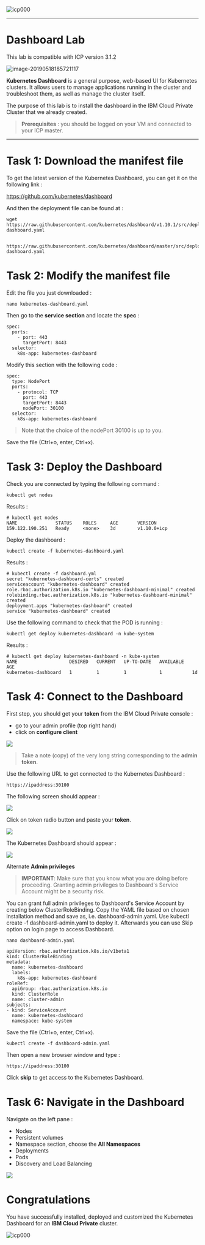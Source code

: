 

![icp000](images/icp000.png)

---
# Dashboard Lab
This lab is compatible with ICP version 3.1.2

![image-20190518185721117](images/image-20190518185721117-8198641.png)



**Kubernetes Dashboard** is a general purpose, web-based UI for Kubernetes clusters. It allows users to manage applications running in the cluster and troubleshoot them, as well as manage the cluster itself.

The purpose of this lab is to install the dashboard in the IBM Cloud Private Cluster that we already created. 

> **Prerequisites** : you should be logged on your VM and connected to your ICP master.



---


# Task 1: Download the manifest file

To get the latest version of the Kubernetes Dashboard, you can get it on the following link :

https://github.com/kubernetes/dashboard

And then the deployment file can be found at :

```console 
wget https://raw.githubusercontent.com/kubernetes/dashboard/v1.10.1/src/deploy/recommended/kubernetes-dashboard.yaml


https://raw.githubusercontent.com/kubernetes/dashboard/master/src/deploy/recommended/kubernetes-dashboard.yaml
```


# Task 2: Modify the manifest file

Edit the file you just downloaded :

`nano kubernetes-dashboard.yaml`

Then go to the **service section** and locate the **spec** :

```console
spec:
  ports:
    - port: 443
      targetPort: 8443
  selector:
    k8s-app: kubernetes-dashboard
```

Modify this section with the following code :

```console 
spec:
  type: NodePort
  ports:
    - protocol: TCP
      port: 443
      targetPort: 8443
      nodePort: 30100
  selector:
    k8s-app: kubernetes-dashboard
```

> Note that the choice of the nodePort 30100 is up to you. 

Save the file (Ctrl+o, enter, Ctrl+x).

# Task 3: Deploy the Dashboard

Check you are connected by typing the following command :

`kubectl get nodes` 

Results :

```console
# kubectl get nodes
NAME              STATUS    ROLES     AGE       VERSION
159.122.190.251   Ready     <none>    3d        v1.10.0+icp
```

Deploy the dashboard :

`kubectl create -f kubernetes-dashboard.yaml` 

Results :

```console 
# kubectl create -f dashboard.yml
secret "kubernetes-dashboard-certs" created
serviceaccount "kubernetes-dashboard" created
role.rbac.authorization.k8s.io "kubernetes-dashboard-minimal" created
rolebinding.rbac.authorization.k8s.io "kubernetes-dashboard-minimal" created
deployment.apps "kubernetes-dashboard" created
service "kubernetes-dashboard" created
```
Use the following command to check that the POD is running :

`kubectl get deploy kubernetes-dashboard -n kube-system`

Results :
```console
# kubectl get deploy kubernetes-dashboard -n kube-system
NAME                   DESIRED   CURRENT   UP-TO-DATE   AVAILABLE   AGE
kubernetes-dashboard   1         1         1            1           1d
```

# Task 4: Connect to the Dashboard

First step, you should get your **token** from the IBM Cloud Private console :
- go to your admin profile (top right hand)
- click on **configure client**

![](./images/token2.png)

> Take a note (copy) of the very long string corresponding to the **admin token**.

Use the following URL to get connected to the Kubernetes Dashboard :

`https://ipaddress:30100`

The following screen should appear :

![](./images/token.png)

Click on token radio button and paste your **token**. 

![](./images/token3.png)

The Kubernetes Dashboard should appear :

![](./images/token4.png)

Alternate **Admin privileges**
> **IMPORTANT**: Make sure that you know what you are doing before proceeding. Granting admin privileges to Dashboard's Service Account might be a security risk.

You can grant full admin privileges to Dashboard's Service Account by creating below ClusterRoleBinding. Copy the YAML file based on chosen installation method and save as, i.e. dashboard-admin.yaml. Use kubectl create -f dashboard-admin.yaml to deploy it. Afterwards you can use Skip option on login page to access Dashboard.

`nano dashboard-admin.yaml`

```console
apiVersion: rbac.authorization.k8s.io/v1beta1
kind: ClusterRoleBinding
metadata:
  name: kubernetes-dashboard
  labels:
    k8s-app: kubernetes-dashboard
roleRef:
  apiGroup: rbac.authorization.k8s.io
  kind: ClusterRole
  name: cluster-admin
subjects:
- kind: ServiceAccount
  name: kubernetes-dashboard
  namespace: kube-system
```

Save the file (Ctrl+o, enter, Ctrl+x).

`kubectl create -f dashboard-admin.yaml`

Then open a new browser window and type :

`https://ipaddress:30100`

Click **skip** to get access to the Kubernetes Dashboard. 


# Task 6: Navigate in the Dashboard

Navigate on the left pane :
- Nodes
- Persistent volumes
- Namespace section, choose the **All Namespaces**
- Deployments
- Pods
- Discovery and Load Balancing


![](./images/token5.png)


# Congratulations 

You have successfully installed, deployed and customized the Kubernetes Dashboard for an **IBM Cloud Private** cluster.



![icp000](images/icp000.png)

